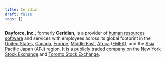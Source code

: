 ```yaml
---
title: Ceridian
draft: false
tags: []
---
```

 
**Dayforce, Inc.**, formerly **Ceridian**, is a provider of [human resources](https://en.wikipedia.org/wiki/Human_resources "Human resources") [software](https://en.wikipedia.org/wiki/Software "Software") and services with employees across its global footprint in the [United States](https://en.wikipedia.org/wiki/United_States "United States"), [Canada](https://en.wikipedia.org/wiki/Canada "Canada"), [Europe](https://en.wikipedia.org/wiki/Europe "Europe"), [Middle East](https://en.wikipedia.org/wiki/Middle_East "Middle East"), [Africa](https://en.wikipedia.org/wiki/Africa "Africa") ([EMEA](https://en.wikipedia.org/wiki/Europe,_the_Middle_East_and_Africa "Europe, the Middle East and Africa")), and the [Asia Pacific](https://en.wikipedia.org/wiki/Asia%E2%80%93Pacific "Asia–Pacific") [Japan](https://en.wikipedia.org/wiki/Japan "Japan") (APJ) region. It is a publicly traded company on the [New York Stock Exchange](https://en.wikipedia.org/wiki/New_York_Stock_Exchange "New York Stock Exchange") and [Toronto Stock Exchange](https://en.wikipedia.org/wiki/Toronto_Stock_Exchange "Toronto Stock Exchange").